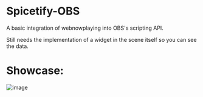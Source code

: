 # Spicetify-OBS
A basic integration of webnowplaying into OBS's scripting API.

Still needs the implementation of a widget in the scene itself so you can see the data.

# Showcase:
![image](https://user-images.githubusercontent.com/22730962/228649866-90c60611-c096-4e57-9640-e52214139abf.png)
